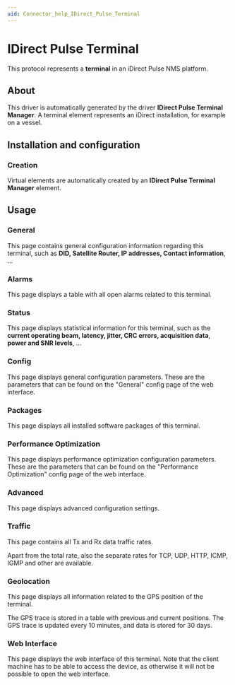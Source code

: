 ```yaml
---
uid: Connector_help_IDirect_Pulse_Terminal
---
```


# IDirect Pulse Terminal

This protocol represents a **terminal** in an iDirect Pulse NMS platform.

## About

This driver is automatically generated by the driver **IDirect Pulse Terminal Manager**. A terminal element represents an iDirect installation, for example on a vessel.

## Installation and configuration

### Creation

Virtual elements are automatically created by an **IDirect Pulse Terminal Manager** element.

## Usage

### General

This page contains general configuration information regarding this terminal, such as **DID, Satellite Router, IP addresses, Contact information**, ...

### Alarms

This page displays a table with all open alarms related to this terminal.

### Status

This page displays statistical information for this terminal, such as the **current operating beam, latency, jitter, CRC errors, acquisition data**, **power and SNR levels**, ...

### Config

This page displays general configuration parameters. These are the parameters that can be found on the "General" config page of the web interface.

### Packages

This page displays all installed software packages of this terminal.

### Performance Optimization

This page displays performance optimization configuration parameters. These are the parameters that can be found on the "Performance Optimization" config page of the web interface.

### Advanced

This page displays advanced configuration settings.

### Traffic

This page contains all Tx and Rx data traffic rates.

Apart from the total rate, also the separate rates for TCP, UDP, HTTP, ICMP, IGMP and other are available.

### Geolocation

This page displays all information related to the GPS position of the terminal.

The GPS trace is stored in a table with previous and current positions. The GPS trace is updated every 10 minutes, and data is stored for 30 days.

### Web Interface

This page displays the web interface of this terminal. Note that the client machine has to be able to access the device, as otherwise it will not be possible to open the web interface.
